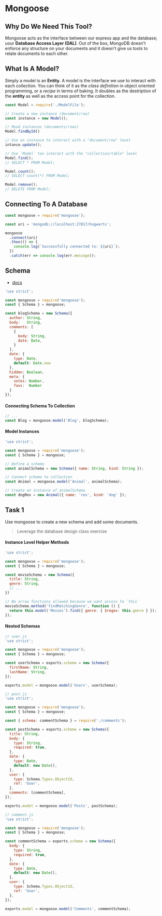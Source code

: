 # Mongoose

## Why Do We Need This Tool?
Mongoose acts as the interface between our express app and the database; uour **Database Access Layer (DAL)**. Out of the box, MongoDB doesn't enforce any structure on your documents and it doesn't give us tools to relate documents to each other.

## What Is A Model?
Simply a model is an **Entity**. A model is the interface we use to interact with each collection. You can think of it as the _class definition_ in object oriented programming, or a _recipe_ in terms of baking. It doubles as the destription of the **entity** as well as the access point for the collection.

```javascript
const Model = require('./ModelFile');

// Create a new instance (document/row)
const instance = new Model();

// Read instances (documents/rows)
Model.findById()

// Use an instance to interact with a "document/row" level
intance.update();

// Use `Model` too interact with the "collection/table" level
Model.find();
// SELECT * FROM Model;

Model.count();
// SELECT count(*) FROM Model;

Model.remove();
// DELETE FROM Model;
```

## Connecting To A Database
```javascript
const mongoose = require('mongoose');

const uri = 'mongodb://localhost:27017/hogwarts';

mongoose
  .connect(uri)
  .then(() => {
    console.log(`Successfully connected to: ${uri}`);
  })
  .catch(err => console.log(err.message));
```

## Schema
- [docs](https://mongoosejs.com/docs/guide.html)

```javascript
'use strict';

const mongoose = require('mongoose');
const { Schema } = mongoose;

const blogSchema = new Schema({
  author: String,
  body:   String,
  comments: [
    {
      body: String,
      date: Date,
    }
  ],
  date: {
    type: Date,
    default: Date.now
  },
  hidden: Boolean,
  meta: {
    votes: Number,
    favs:  Number
  }
});

```

#### Connecting Schema To Collection
```javascript
// ...
const Blog = mongoose.model('Blog', blogSchema);
```

#### Model Instances
```javascript
'use strict';

const mongoose = require('mongoose');
const { Schema } = mongoose;

// Define a schema
const animalSchema = new Schema({ name: String, kind: String });

// Connect schema to collection
const Animal = mongoose.model('Animal', animalSchema);

// Create an instance of animalSchema
const dogRex = new Animal({ name: 'rex', kind: 'dog' });
```

## Task 1
Use mongoose to create a new schema and add some documents.
> Leverage the database design class exercise

#### Instance Level Helper Methods
```javascript
'use strict';

const mongoose = require('mongoose');
const { Schema } = mongoose;

const movieSchema = new Schema({
  title: String,
  genre: String,
  // ...
})

// No arrow functions allowed because we want access to `this`
movieSchema.method('findMatchingGenre', function () {
  return this.model('Movies').find({ genre: { $regex: this.genre } });
});
```

#### Nested Schemas
```javascript
// user.js
'use strict';

const mongoose = require('mongoose');
const { Schema } = mongoose;

const userSchema = exports.schema = new Schema({
  firstName: String,
  lastName: String,
});

exports.model = mongoose.model('Users', userSchema);
```

```javascript
// post.js
'use strict';

const mongoose = require('mongoose');
const { Schema } = mongoose;

const { schema: commentSchema } = require('./comments');

const postSchema = exports.schema = new Schema({
  title: String,
  body: {
    type: String,
    required: true,
  },
  date: {
    type: Date,
    default: new Date(),
  },
  user: {
    type: Schema.Types.ObjectId,
    ref: 'User',
  },
  comments: [commentSchema],
});

exports.model = mongoose.model('Posts', postSchema);
```

```javascript
// comment.js
'use strict';

const mongoose = require('mongoose');
const { Schema } = mongoose;

const commentSchema = exports.schema = new Schema({
  body: {
    type: String,
    required: true,
  },
  date: {
    type: Date,
    default: new Date(),
  },
  user: {
    type: Schema.Types.ObjectId,
    ref: 'User',
  },
});

exports.model = mongoose.model('Comments', commentSchema);
```
